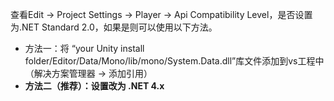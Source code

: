 查看Edit -> Project Settings -> Player -> Api Compatibility Level，是否设置为.NET Standard 2.0，如果是则可以使用以下方法。
- 方法一：将 “your Unity install folder/Editor/Data/Mono/lib/mono/System.Data.dll”库文件添加到vs工程中（解决方案管理器 -> 添加引用）
- **方法二（推荐）：设置改为 .NET 4.x**